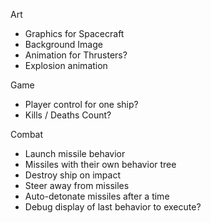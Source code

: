 Art

- Graphics for Spacecraft
- Background Image
- Animation for Thrusters?
- Explosion animation

Game 

- Player control for one ship?
- Kills / Deaths Count?

Combat

- Launch missile behavior
- Missiles with their own behavior tree
- Destroy ship on impact
- Steer away from missiles
- Auto-detonate missiles after a time
- Debug display of last behavior to execute?